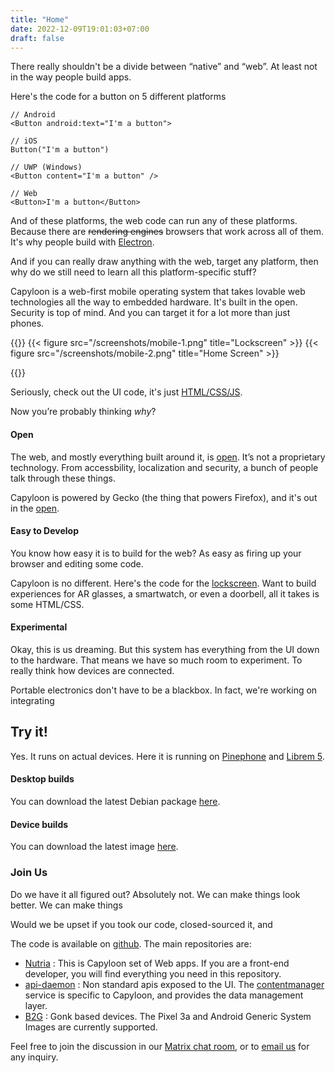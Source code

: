 ```yaml
---
title: "Home"
date: 2022-12-09T19:01:03+07:00
draft: false
---
```


There really shouldn't be a divide between “native” and “web”. At least not in the way people build apps. 

Here's the code for a button on 5 different platforms
```
// Android
<Button android:text="I'm a button">

// iOS
Button("I'm a button")

// UWP (Windows)
<Button content="I'm a button" />

// Web
<Button>I'm a button</Button>
```

And of these platforms, the web code can run any of these platforms. Because there are ~~rendering engines~~ browsers that work across all of them. It's why people build with [Electron](https://www.electronjs.org/).

And if you can really draw anything with the web, target any platform, then why do we still need to learn all this platform-specific stuff? 

Capyloon is a web-first mobile operating system that takes lovable web technologies all the way to embedded hardware. It's built in the open. Security is top of mind. And you can target it for a lot more than just phones.

{{<imagecontainer>}}
{{< figure src="/screenshots/mobile-1.png" title="Lockscreen" >}}
{{< figure src="/screenshots/mobile-2.png" title="Home Screen" >}}

{{</imagecontainer>}}

Seriously, check out the UI code, it's just [HTML/CSS/JS](https://github.com/capyloon/nutria/tree/main/apps/homescreen).

Now you’re probably thinking *why*? 

#### Open
The web, and mostly everything built around it, is [open](https://www.w3.org/). It’s not a proprietary technology. From accessbility, localization and security, a bunch of people talk through these things.

Capyloon is powered by Gecko (the thing that powers Firefox), and it's out in the [open](https://github.com/capyloon).

#### Easy to Develop
You know how easy it is to build for the web? As easy as firing up your browser and editing some code. 

Capyloon is no different. Here's the code for the [lockscreen](https://github.com/capyloon/nutria/tree/main/apps/homescreen). Want to build experiences for AR glasses, a smartwatch, or even a doorbell, all it takes is some HTML/CSS. 

#### Experimental
Okay, this is us dreaming. But this system has everything from the UI down to the hardware. That means we have so much room to experiment. To really think how devices are connected. 

Portable electronics don't have to be a blackbox. In fact, we're working on integrating  


## Try it!

Yes. It runs on actual devices. Here it is running on [Pinephone](#) and [Librem 5](#).


#### Desktop builds

You can download the latest Debian package [here](packages).

#### Device builds

You can download the latest image [here](packages).


### Join Us

Do we have it all figured out? Absolutely not. We can make things look better. We can make things

Would we be upset if you took our code, closed-sourced it, and 

The code is available on [github](https://github.com/capyloon). The main repositories are:

- [Nutria](https://github.com/capyloon/nutria) : This is Capyloon set of Web apps. If you are a front-end developer, you will find everything you need in this repository.
- [api-daemon](https://github.com/capyloon/api-daemon) : Non standard apis exposed to the UI. The [contentmanager](https://github.com/capyloon/api-daemon/tree/main/services/contentmanager) service is specific to Capyloon, and provides the data management layer.
- [B2G](https://github.com/capyloon/B2G) : Gonk based devices. The Pixel 3a and Android Generic System Images are currently supported.

Feel free to join the discussion in our [Matrix chat room](https://matrix.to/#/#capyloon:matrix.org), or to [email us](mailto:contact@capyloon.org) for any inquiry.
